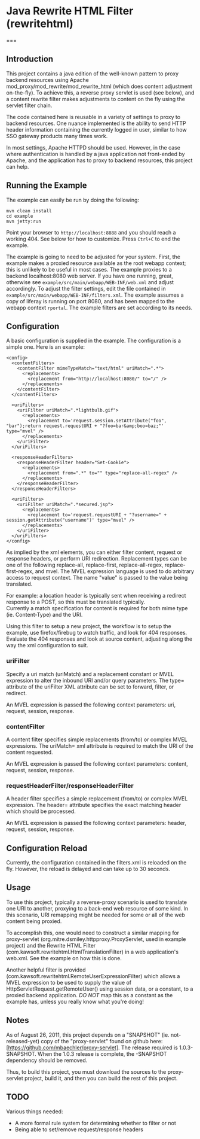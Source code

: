 # Java Rewrite HTML Filter (rewritehtml)
===

## Introduction

This project contains a java edition of the well-known pattern to proxy
backend resources using Apache mod_proxy/mod_rewrite/mod_rewrite_html 
(which does content adjustment on-the-fly).  To achieve this, a reverse 
proxy servlet is used (see below), and a content rewrite filter makes 
adjustments to content on the fly using the servlet filter chain.

The code contained here is reusable in a variety of settings to proxy to
backend resources.  One nuance implemented is the ability to send HTTP
header information containing the currently logged in user, similar to 
how SSO gateway products many times work.

In most settings, Apache HTTPD should be used.  However, in the case 
where authentication is handled by a java application not front-ended 
by Apache, and the application has to proxy to backend resources, this
project can help.  

## Running the Example

The example can easily be run by doing the following:

    mvn clean install
    cd example
    mvn jetty:run

Point your browser to `http://localhost:8888` and you should reach a working
404.  See below for how to customize.  Press `Ctrl+C` to end the example.

The example is going to need to be adjusted for your system.  First, the
example makes a proxied resource available as the root webapp context; 
this is unlikely to be useful in most cases.  The example proxies to a
backend localhost:8080 web server.  If you have one running, great, otherwise
see `example/src/main/webapp/WEB-INF/web.xml` and adjust accordingly.
To adjust the filter settings, edit the file contained in 
`example/src/main/webapp/WEB-INF/filters.xml`.  The example assumes a copy of
liferay is running on port 8080, and has been mapped to the webapp context
`rportal`.  The example filters are set according to its needs.

## Configuration

A basic configuration is supplied in the example.  The configuration is a 
simple one.  Here is an example:

	<config>
	  <contentFilters>
		<contentFilter mimeTypeMatch="text/html" uriMatch=".*">
		  <replacements>
			<replacement from="http://localhost:8080/" to="/" />
		  </replacements>
		</contentFilter>
	  </contentFilters>
  
	  <uriFilters>
		<uriFilter uriMatch=".*lightbulb.gif">
		  <replacements>
			<replacement to='request.session.setAttribute("foo", "bar");return request.requestURI + "?foo=bar&amp;boo=baz;"' type="mvel" />
		  </replacements>
		</uriFilter>
	  </uriFilters>
	
	  <responseHeaderFilters>
		<responseHeaderFilter header="Set-Cookie">
		  <replacements>
			<replacement from=".*" to="" type="replace-all-regex" />
		  </replacements>
		</responseHeaderFilter>
	  </responseHeaderFilters>
  
	  <uriFilters>
		<uriFilter uriMatch=".*secured.jsp">
		  <replacements>
			<replacement to='request.requestURI + "?username=" + session.getAttribute("username")' type="mvel" />
		  </replacements>
		</uriFilter>
	  </uriFilters>
	</config>

As implied by the xml elements, you can either filter content, request or 
response headers, or perform URI redirection.  Replacement types can
be one of the following replace-all, replace-first, replace-all-regex,
replace-first-regex, and mvel.  The MVEL expression language is used
to do arbitrary access to request context.  The name "value" is passed
to the value being translated.

For example: a location header is typically sent when receiving a 
redirect response to a POST, so this must be translated typically.  
Currently a match specification for content is required for both 
mime type (ie. Content-Type) and the URI. 

Using this filter to setup a new project, the workflow is to setup 
the example, use firefox/firebug to watch traffic, and look for 404
responses.  Evaluate the 404 responses and look at source content, adjusting
along the way the xml configuration to suit.

### uriFilter

Specify a uri match (uriMatch) and a replacement constant or MVEL expression
to alter the inbound URI and/or query parameters.  The type= attribute of the 
uriFilter XML attribute can be set to forward, filter, or redirect.

An MVEL expression is passed the following context parameters: uri, request,
session, response.

### contentFilter

A content filter specifies simple replacements (from/to) or complex MVEL
expressions.  The uriMatch= xml attribute is required to match the URI of the
content requested.

An MVEL expression is passed the following context parameters: content, 
request, session, response.

### requestHeaderFilter/responseHeaderFilter

A header filter specifies a simple replacement (from/to) or complex MVEL
expression.  The header= attribute specifies the exact matching header which
should be processed.

An MVEL expression is passed the following context parameters: header,
request, session, response.

### 

## Configuration Reload

Currently, the configuration contained in the filters.xml is reloaded 
on the fly.  However, the reload is delayed and can take up to 30 seconds.

## Usage

To use this project, typically a reverse-proxy scenario is used to 
translate one URI to another, proxying to a back-end web resource of some kind.
In this scenario, URI remapping might be needed for some or all of the web
content being proxied.

To accomplish this, one would need to construct a similar
mapping for proxy-servlet (org.mitre.dsmiley.httpproxy.ProxyServlet, used in 
example project) and the Rewrite HTML Filter (com.kawsoft.rewritehtml.HtmlTranslationFilter) 
in a web application's web.xml.  See the example on how this is done.  

Another helpful filter is provided (com.kawsoft.rewritehtml.RemoteUserExpressionFilter)
which allows a MVEL expression to be used to supply the value of 
HttpServletRequest.getRemoteUser() using session data, or a constant,
to a proxied backend application.  *DO NOT* map this as a constant as the 
example has, unless you really know what you're doing!  

## Notes 

As of August 26, 2011, this project depends on a "SNAPSHOT" (ie. not-released-yet)
copy of the "proxy-servlet" found on github here: [https://github.com/mbaechler/proxy-servlet].
The release required is 1.0.3-SNAPSHOT.  When the 1.0.3 release is complete, 
the -SNAPSHOT dependency should be removed.

Thus, to build this project, you must download the sources to the proxy-servlet
project, build it, and then you can build the rest of this project.

## TODO

Various things needed:

  - A more formal rule system for determining whether to filter or not
  - Being able to set/remove request/response headers
